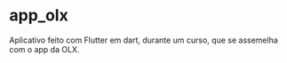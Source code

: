 # app_olx

Aplicativo feito com Flutter em dart, durante um curso, que se assemelha com o app da OLX.

